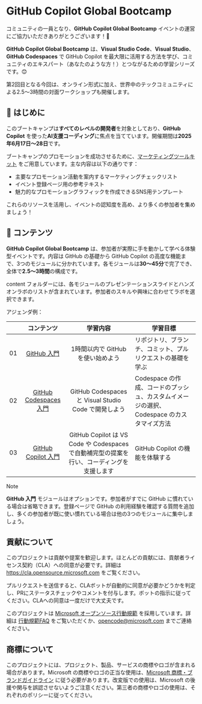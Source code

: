 # GitHub Copilot Global Bootcamp

コミュニティの一員となり、**GitHub Copilot Global Bootcamp** イベントの運営にご協力いただきありがとうございます！🎉

**GitHub Copilot Global Bootcamp** は、**Visual Studio Code**、**Visual Studio**、**GitHub Codespaces** で GitHub Copilot を最大限に活用する方法を学び、コミュニティのエキスパート（あなたのような方！）とつながるための学習シリーズです。😊

第2回目となる今回は、オンライン形式に加え、世界中のテックコミュニティによる2.5～3時間の対面ワークショップも開催します。

## 🌱 はじめに

このブートキャンプは**すべてのレベルの開発者**を対象としており、**GitHub Copilot** を使った**AI支援コーディング**に焦点を当てています。開催期間は**2025年6月17日～28日**です。

ブートキャンプのプロモーションを成功させるために、[マーケティングツールキット](marketing) をご用意しています。主な内容は以下の通りです：

- 主要なプロモーション活動を案内するマーケティングチェックリスト
- イベント登録ページ用の参考テキスト
- 魅力的なプロモーショングラフィックを作成できるSNS用テンプレート

これらのリソースを活用し、イベントの認知度を高め、より多くの参加者を集めましょう！

## 📂 コンテンツ

**GitHub Copilot Global Bootcamp** は、参加者が実際に手を動かして学べる体験型イベントです。内容は GitHub の基礎から GitHub Copilot の高度な機能まで、3つのモジュールに分かれています。各モジュールは**30～45分**で完了でき、全体で**2.5～3時間**の構成です。

content フォルダーには、各モジュールのプレゼンテーションスライドとハンズオンラボのリストが含まれています。参加者のスキルや興味に合わせてラボを選択できます。

アジェンダ例：

|       |              コンテンツ             |                       学習内容                       |                     学習目標                 |
| :---: | :------------------------------------: | :---------------------------------------------------------: | ----------------------------------------------------------- |
| 01 | [GitHub 入門](content) | 1時間以内で GitHub を使い始めよう | リポジトリ、ブランチ、コミット、プルリクエストの基礎を学ぶ |
| 02 | [GitHub Codespaces 入門](content) | GitHub Codespaces と Visual Studio Code で開発しよう | Codespace の作成、コードのプッシュ、カスタムイメージの選択、Codespace のカスタマイズ方法 |
| 03 | [GitHub Copilot 入門](content) | GitHub Copilot は VS Code や Codespaces で自動補完型の提案を行い、コーディングを支援します | GitHub Copilot の機能を体験する |

> [!NOTE]
> **GitHub 入門** モジュールはオプションです。参加者がすでに GitHub に慣れている場合は省略できます。登録ページで GitHub の利用経験を確認する質問を追加し、多くの参加者が既に使い慣れている場合は他の3つのモジュールに集中しましょう。

## 貢献について

このプロジェクトは貢献や提案を歓迎します。ほとんどの貢献には、貢献者ライセンス契約（CLA）への同意が必要です。詳細は https://cla.opensource.microsoft.com をご覧ください。

プルリクエストを送信すると、CLAボットが自動的に同意が必要かどうかを判定し、PRにステータスチェックやコメントを付与します。ボットの指示に従ってください。CLAへの同意は一度だけで大丈夫です。

このプロジェクトは [Microsoft オープンソース行動規範](https://opensource.microsoft.com/codeofconduct/) を採用しています。詳細は [行動規範FAQ](https://opensource.microsoft.com/codeofconduct/faq/) をご覧いただくか、[opencode@microsoft.com](mailto:opencode@microsoft.com) までご連絡ください。

## 商標について

このプロジェクトには、プロジェクト、製品、サービスの商標やロゴが含まれる場合があります。Microsoft の商標やロゴの正当な使用は、[Microsoft 商標・ブランドガイドライン](https://www.microsoft.com/en-us/legal/intellectualproperty/trademarks/usage/general) に従う必要があります。改変版での使用は、Microsoft の後援や関与を誤認させないようご注意ください。第三者の商標やロゴの使用は、それぞれのポリシーに従ってください。
